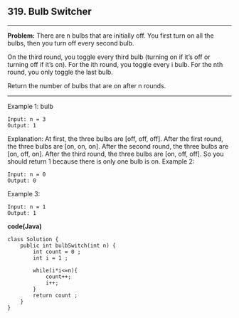## **319. Bulb Switcher**
----
**Problem:**
There are n bulbs that are initially off. You first turn on all the bulbs, then you turn off every second bulb.

On the third round, you toggle every third bulb (turning on if it’s off or turning off if it’s on). For the ith round, you toggle every i bulb. For the nth round, you only toggle the last bulb.

Return the number of bulbs that are on after n rounds.

---
Example 1:
bulb
```
Input: n = 3
Output: 1
```
Explanation: At first, the three bulbs are [off, off, off].
After the first round, the three bulbs are [on, on, on].
After the second round, the three bulbs are [on, off, on].
After the third round, the three bulbs are [on, off, off]. 
So you should return 1 because there is only one bulb is on.
Example 2:
```
Input: n = 0
Output: 0
```
Example 3:

```
Input: n = 1
Output: 1
 ```

**code(Java)**

```
class Solution {
    public int bulbSwitch(int n) {
        int count = 0 ;
        int i = 1 ;

        while(i*i<=n){
            count++;
            i++;
        }
        return count ;
    }
}
```
